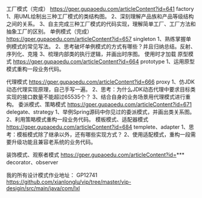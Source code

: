 工厂模式（完成）	https://gper.gupaoedu.com/articleContent?id=641			factory
	1、用UML绘制出三种工厂模式的类结构图。
	2、深刻理解产品族和产品等级结构之间的关系。
	3、自主完成三种工厂模式的代码实现，理解简单工厂、工厂方法和抽象工厂的区别。
单例模式（完成）	https://gper.gupaoedu.com/articleContent?id=657			singleton
	1、熟练掌握单例模式的常见写法。
	2、思考破坏单例模式的方式有哪些？并且归纳总结。反射、序列化、克隆
	3、梳理内部类的执行逻辑，并画出时序图。 使用时才加载
原型模式		https://gper.gupaoedu.com/articleContent?id=664			prototype
	1、运用原型模式重构一段业务代码。

代理模式		https://gper.gupaoedu.com/articleContent?id=666			proxy
1、仿JDK动态代理实现原理，自己手写一遍。
2、思考：为什么JDK动态代理中要求目标类实现的接口数量不能超过65535个？
3、结合自身的业务场景用代理模式进行重构。
委派模式、策略模式	https://gper.gupaoedu.com/articleContent?id=671		delegate、strategy
	1、举例Spring源码中你见过的委派模式，并画出类关系图。
	2、利用策略模式重构一段业务代码。
模板模式、适配器模式	https://gper.gupaoedu.com/articleContent?id=684		templete、adapter
	1、思考：模板模式除了继承以外，还有哪些实现方式？
	2、使用适配模式，重构一段需要升级功能且兼容老系统的业务代码。


装饰模式、观察者模式	https://gper.gupaoedu.com/articleContent?id=***		decorator、observer





我的所有设计模式作业地址：
GP12741 https://github.com/xianlonglu/vip/tree/master/vip-desigin/src/main/java/com/lxl